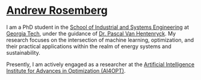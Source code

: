 # [Andrew Rosemberg](https://github.com/andrewrosemberg/AndrewRosemberg)

I am a PhD student in the [School of Industrial and Systems Engineering](https://www.isye.gatech.edu/) at [Georgia Tech](https://www.gatech.edu/), under the guidance of [Dr. Pascal Van Hentenryck](https://www.isye.gatech.edu/users/pascal-van-hentenryck). My research focuses on the intersection of machine learning, optimization, and their practical applications within the realm of energy systems and sustainability.

Presently, I am actively engaged as a researcher at the [Artificial Intelligence Institute for Advances in Optimization (AI4OPT)](https://www.ai4opt.org/).
